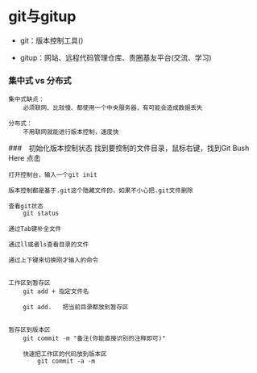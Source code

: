 # git与gitup

- git：版本控制工具()

- gitup：网站、远程代码管理仓库、贵圈基友平台(交流、学习)


### 集中式  vs  分布式

    集中式缺点：
        必须联网、比较慢、都使用一个中央服务器，有可能会造成数据丢失

    分布式：
        不用联网就能进行版本控制，速度快


###　初始化版本控制状态
    找到要控制的文件目录，鼠标右键，找到Git Bush Here 点击

    打开控制台，输入一个git init

    版本控制都是基于.git这个隐藏文件的，如果不小心把.git文件删除

    查看git状态
        git status

    通过Tab键补全文件

    通过ll或者ls查看目录的文件

    通过上下键来切换刚才输入的命令


    工作区到暂存区
        git add + 指定文件名
        
        git add.   把当前目录都放到暂存区

    
    暂存区到版本区
        git commit -m "备注(你能直接识别的注释即可)"

        快速把工作区的代码放到版本区
            git commit -a -m


